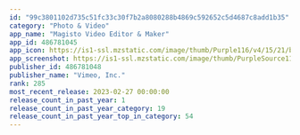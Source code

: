 ```yaml
---
id: "99c3801102d735c51fc33c30f7b2a8080288b4869c592652c5d4687c8add1b35"
category: "Photo & Video"
app_name: "Magisto Video Editor & Maker"
app_id: 486781045
app_icon: https://is1-ssl.mzstatic.com/image/thumb/Purple116/v4/15/21/bf/1521bfae-5290-93c7-586e-cc8103348deb/AppIcon-0-1x_U007emarketing-0-10-0-0-85-220-0.png/1024x1024bb.png
app_screenshot: https://is1-ssl.mzstatic.com/image/thumb/PurpleSource114/v4/2d/a0/aa/2da0aac6-63ed-5dce-00ca-0a0fbb2d890c/cf-7d28e1a76e71_iPhone_6.5_-_Magisto_Smart_Video_Editor_U002c_Video_Maker_U002c_Movie_Maker_U002c_Movie_Editor__U0026_Slideshow_with_Music_Maker_-_choose_video_layout.png/1242x2688bb.png
publisher_id: 486781048
publisher_name: "Vimeo, Inc."
rank: 285
most_recent_release: 2023-02-27 00:00:00
release_count_in_past_year: 1
release_count_in_past_year_category: 19
release_count_in_past_year_top_in_category: 54
---
```

